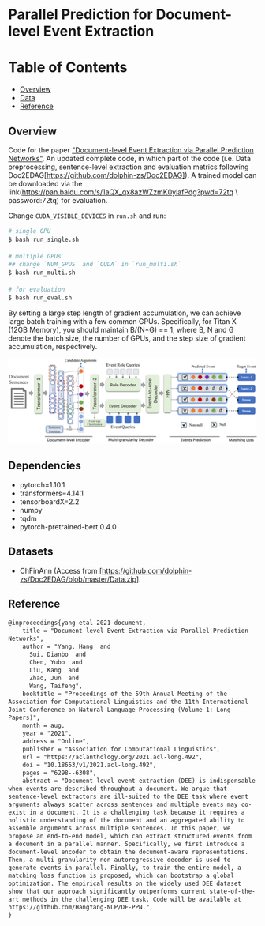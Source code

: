 # Parallel Prediction for Document-level Event Extraction


Table of Contents
=================
  * [Overview](#overview)
  * [Data](#data)
  * [Reference](#reference)

## Overview
Code for the paper ["Document-level Event Extraction via Parallel Prediction Networks"](https://aclanthology.org/2021.acl-long.492/).
An updated complete code, in which part of the code (i.e. Data preprocessing, sentence-level extraction and evaluation metrics following Doc2EDAG[https://github.com/dolphin-zs/Doc2EDAG]).
A trained model can be downloaded via the link(https://pan.baidu.com/s/1aQX_qx8azWZzmK0ylafPdg?pwd=72tq \ password:72tq) for evaluation.

Change `CUDA_VISIBLE_DEVICES` in `run.sh` and run:
```bash
# single GPU
$ bash run_single.sh

# multiple GPUs
## change `NUM_GPUS` and `CUDA` in `run_multi.sh`
$ bash run_multi.sh

# for evaluation
$ bash run_eval.sh
```
By setting a large step length of gradient accumulation, we can achieve large batch training with a few common GPUs. Specifically, for Titan X (12GB Memory), you should maintain B/(N*G) == 1,
where B, N and G denote the batch size, the number of GPUs, and the step size of gradient accumulation, respectively.

<p align="center">
  <img src="./overview.png" alt="Photo" style="width="100%;"/>
</p>

## Dependencies 
- pytorch=1.10.1
- transformers=4.14.1
- tensorboardX=2.2
- numpy
- tqdm
- pytorch-pretrained-bert 0.4.0

## Datasets
- ChFinAnn (Access from [https://github.com/dolphin-zs/Doc2EDAG/blob/master/Data.zip].

## Reference
```
@inproceedings{yang-etal-2021-document,
    title = "Document-level Event Extraction via Parallel Prediction Networks",
    author = "Yang, Hang  and
      Sui, Dianbo  and
      Chen, Yubo  and
      Liu, Kang  and
      Zhao, Jun  and
      Wang, Taifeng",
    booktitle = "Proceedings of the 59th Annual Meeting of the Association for Computational Linguistics and the 11th International Joint Conference on Natural Language Processing (Volume 1: Long Papers)",
    month = aug,
    year = "2021",
    address = "Online",
    publisher = "Association for Computational Linguistics",
    url = "https://aclanthology.org/2021.acl-long.492",
    doi = "10.18653/v1/2021.acl-long.492",
    pages = "6298--6308",
    abstract = "Document-level event extraction (DEE) is indispensable when events are described throughout a document. We argue that sentence-level extractors are ill-suited to the DEE task where event arguments always scatter across sentences and multiple events may co-exist in a document. It is a challenging task because it requires a holistic understanding of the document and an aggregated ability to assemble arguments across multiple sentences. In this paper, we propose an end-to-end model, which can extract structured events from a document in a parallel manner. Specifically, we first introduce a document-level encoder to obtain the document-aware representations. Then, a multi-granularity non-autoregressive decoder is used to generate events in parallel. Finally, to train the entire model, a matching loss function is proposed, which can bootstrap a global optimization. The empirical results on the widely used DEE dataset show that our approach significantly outperforms current state-of-the-art methods in the challenging DEE task. Code will be available at https://github.com/HangYang-NLP/DE-PPN.",
}
```
